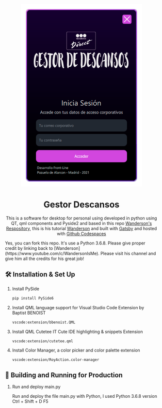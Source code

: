 <div align="center">
  <img alt="Logo" src="https://github.com/davidcastagnetoa/gestor-descansos-py/blob/main/images/screenshots/GestorDescansos.png" />
</div>
<h1 align="center">
  Gestor Descansos
</h1>
<p align="center">
  This is a software for desktop for personal using developed in python using QT, qml components and Pyside2 and based in this repo <a href="https://github.com/Wanderson-Magalhaes/Login_With_PySide6_And_VSCode">Wanderson's Respository</a>, this is his tutorial <a href="https://www.youtube.com/watch?v=Jn0PpzB14Y8&ab_channel=Wanderson/" target="_blank">Wanderson</a> and built with <a href="https://www.qt.io/" target="_blank">Gatsby</a> and hosted with <a href="https://pages.github.com/" target="_blank">Github Codespaces</a> 
</p>
Yes, you can fork this repo. It's use a Python 3.6.8. Please give proper credit by linking back to [Wanderson](https://www.youtube.com/c/WandersonIsMe). Please visit his channel and give him all the credits for his great job!

## 🛠 Installation & Set Up

1. Install PySide

   ```sh
   pip install PySide6
   ```

2. Install QML language support for Visual Studio Code Extension by Baptist BENOIST

   ```sh
   vscode:extension/bbenoist.QML
    ```

3. Install QML Cutetee IT Cute IDE highlighting & snippets Extension

   ```sh
   vscode:extension/cutetee.qml
   ```

4. Install Color Manager, a color picker and color palette extension

   ```sh
   vscode:extension/RoyAction.color-manager
   ```


## 🚀 Building and Running for Production

1. Run and deploy main.py

   Run and deploy the file main.py with Python, I used Python 3.6.8 version
   Ctrl + Shift + D
   F5
